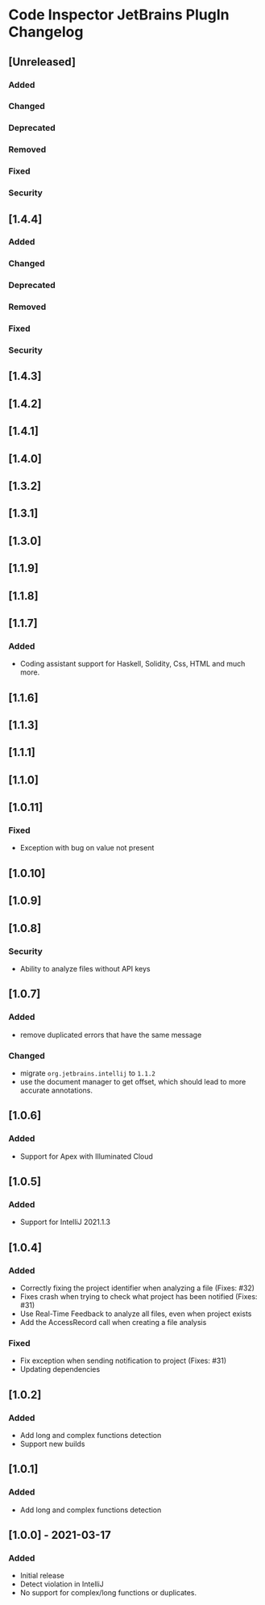 <!-- Keep a Changelog guide -> https://keepachangelog.com -->

# Code Inspector JetBrains PlugIn Changelog

## [Unreleased]
### Added

### Changed

### Deprecated

### Removed

### Fixed

### Security

## [1.4.4]
### Added

### Changed

### Deprecated

### Removed

### Fixed

### Security

## [1.4.3]

## [1.4.2]

## [1.4.1]

## [1.4.0]

## [1.3.2]

## [1.3.1]

## [1.3.0]

## [1.1.9]

## [1.1.8]

## [1.1.7]
### Added
- Coding assistant support for Haskell, Solidity, Css, HTML and much more.

## [1.1.6]

## [1.1.3]

## [1.1.1]

## [1.1.0]

## [1.0.11]
### Fixed
- Exception with bug on value not present

## [1.0.10]

## [1.0.9]

## [1.0.8]
### Security
- Ability to analyze files without API keys

## [1.0.7]
### Added
- remove duplicated errors that have the same message

### Changed
- migrate `org.jetbrains.intellij` to `1.1.2`
- use the document manager to get offset, which should
  lead to more accurate annotations.

## [1.0.6]
### Added
- Support for Apex with Illuminated Cloud

## [1.0.5]
### Added
- Support for IntelliJ 2021.1.3

## [1.0.4]
### Added
- Correctly fixing the project identifier when analyzing a file (Fixes: #32)
- Fixes crash when trying to check what project has been notified (Fixes: #31)
- Use Real-Time Feedback to analyze all files, even when project exists
- Add the AccessRecord call when creating a file analysis

### Fixed
- Fix exception when sending notification to project (Fixes: #31)
- Updating dependencies

## [1.0.2]
### Added
- Add long and complex functions detection
- Support new builds

## [1.0.1]
### Added
- Add long and complex functions detection

## [1.0.0] - 2021-03-17
### Added
- Initial release
- Detect violation in IntelliJ
- No support for complex/long functions or duplicates.